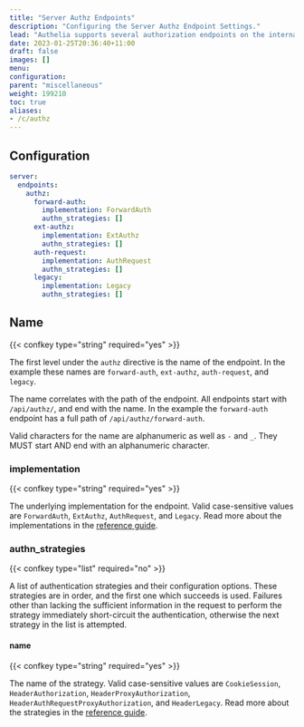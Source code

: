 ```yaml
---
title: "Server Authz Endpoints"
description: "Configuring the Server Authz Endpoint Settings."
lead: "Authelia supports several authorization endpoints on the internal webserver. This section describes how to configure and tune them."
date: 2023-01-25T20:36:40+11:00
draft: false
images: []
menu:
configuration:
parent: "miscellaneous"
weight: 199210
toc: true
aliases:
- /c/authz
---
```


## Configuration

```yaml
server:
  endpoints:
    authz:
      forward-auth:
        implementation: ForwardAuth
        authn_strategies: []
      ext-authz:
        implementation: ExtAuthz
        authn_strategies: []
      auth-request:
        implementation: AuthRequest
        authn_strategies: []
      legacy:
        implementation: Legacy
        authn_strategies: []
```

## Name

{{< confkey type="string" required="yes" >}}

The first level under the `authz` directive is the name of the endpoint. In the example these names are `forward-auth`,
`ext-authz`, `auth-request`, and `legacy`.

The name correlates with the path of the endpoint. All endpoints start with `/api/authz/`, and end with the name. In the
example the `forward-auth` endpoint has a full path of `/api/authz/forward-auth`.

Valid characters for the name are alphanumeric as well as `-` and `_`. They MUST start AND end with an
alphanumeric character.

### implementation

{{< confkey type="string" required="yes" >}}

The underlying implementation for the endpoint. Valid case-sensitive values are `ForwardAuth`, `ExtAuthz`,
`AuthRequest`, and `Legacy`. Read more about the implementations in the
[reference guide](../../reference/guides/proxy-authorization.md#implementations).

### authn_strategies

{{< confkey type="list" required="no" >}}

A list of authentication strategies and their configuration options. These strategies are in order, and the first one
which succeeds is used. Failures other than lacking the sufficient information in the request to perform the strategy
immediately short-circuit the authentication, otherwise the next strategy in the list is attempted.

#### name

{{< confkey type="string" required="yes" >}}

The name of the strategy. Valid case-sensitive values are `CookieSession`, `HeaderAuthorization`,
`HeaderProxyAuthorization`, `HeaderAuthRequestProxyAuthorization`, and `HeaderLegacy`. Read more about the strategies in
the [reference guide](../../reference/guides/proxy-authorization.md#authn-strategies).
